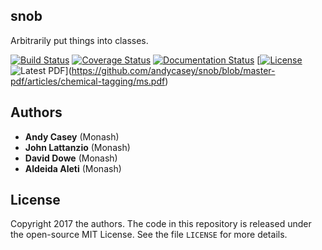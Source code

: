 ## snob 

Arbitrarily put things into classes.

[![Build Status](https://img.shields.io/travis/andycasey/snob/master.svg)](https://travis-ci.org/andycasey/snob)
[![Coverage Status](https://coveralls.io/repos/github/andycasey/snob/badge.svg?branch=master)](https://coveralls.io/github/andycasey/snob?branch=master)
[![Documentation Status](https://readthedocs.org/projects/snob/badge/?version=latest)](http://snob.readthedocs.io/en/latest/?badge=latest)
[[![License](https://img.shields.io/badge/license-MIT-blue.svg)](https://github.com/andycasey/snob/blob/master/LICENSE)
![Latest PDF](https://img.shields.io/badge/PDF-latest-orange.svg)](https://github.com/andycasey/snob/blob/master-pdf/articles/chemical-tagging/ms.pdf)


## Authors
- **Andy Casey** (Monash)
- **John Lattanzio** (Monash)
- **David Dowe** (Monash)
- **Aldeida Aleti** (Monash)


## License
Copyright 2017 the authors. The code in this repository is released under the open-source MIT License.
See the file `LICENSE` for more details.
